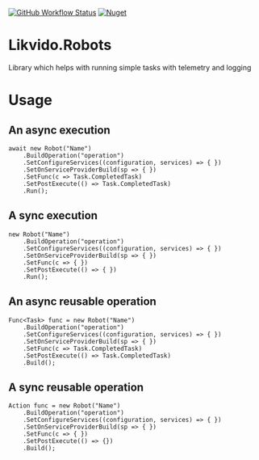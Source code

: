 [![GitHub Workflow Status](https://img.shields.io/github/workflow/status/likvido/Likvido.Robots/Publish%20to%20nuget)](https://github.com/Likvido/Likvido.Robots/actions?query=workflow%3A%22Publish+to+nuget%22)
[![Nuget](https://img.shields.io/nuget/v/Likvido.Robots)](https://www.nuget.org/packages/Likvido.Robots/)
# Likvido.Robots
Library which helps with running simple tasks with telemetry and logging
# Usage
## An async execution
```
await new Robot("Name")
    .BuildOperation("operation")
    .SetConfigureServices((configuration, services) => { })
    .SetOnServiceProviderBuild(sp => { })
    .SetFunc(c => Task.CompletedTask)
    .SetPostExecute(() => Task.CompletedTask)
    .Run();
```
## A sync execution
```
new Robot("Name")
    .BuildOperation("operation")
    .SetConfigureServices((configuration, services) => { })
    .SetOnServiceProviderBuild(sp => { })
    .SetFunc(c => { })
    .SetPostExecute(() => { })
    .Run();
```
## An async reusable operation
```
Func<Task> func = new Robot("Name")
    .BuildOperation("operation")
    .SetConfigureServices((configuration, services) => { })
    .SetOnServiceProviderBuild(sp => { })
    .SetFunc(c => Task.CompletedTask)
    .SetPostExecute(() => Task.CompletedTask)
    .Build();
```
## A sync reusable operation
```
Action func = new Robot("Name")
    .BuildOperation("operation")
    .SetConfigureServices((configuration, services) => { })
    .SetOnServiceProviderBuild(sp => { })
    .SetFunc(c => { })
    .SetPostExecute(() => {})
    .Build();
```
